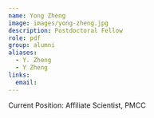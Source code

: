 ```yaml
---
name: Yong Zheng
image: images/yong-zheng.jpg
description: Postdoctoral Fellow
role: pdf
group: alumni
aliases:
  - Y. Zheng
  - Y Zheng
links:
  email: 
---
```


Current Position: Affiliate Scientist, PMCC
